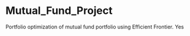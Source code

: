 # Mutual_Fund_Project
Portfolio optimization of mutual fund portfolio using Efficient Frontier. Yes
